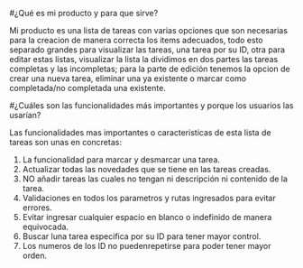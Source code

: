 #¿Qué es mi producto y para que sirve?

Mi producto es una lista de tareas con varias opciones que son necesarias para la creacion de manera correcta
los items adecuados, todo esto separado grandes para visualizar las tareas, una tarea por su ID, otra para editar
estas listas, visualizar la lista la dividimos en dos partes las tareas completas y las incompletas; para la parte 
de edición tenemos la opcion de crear una nueva tarea, eliminar una ya existente o marcar como completada/no completada una existente.

#¿Cuáles son las funcionalidades más importantes y porque los usuarios las usarían?

Las funcionalidades mas importantes o caracteristicas de esta lista de tareas son unas en concretas:

1. La funcionalidad para marcar y desmarcar una tarea.
2. Actualizar todas las novedades que se tiene en las tareas creadas.
3. NO añadir tareas las cuales no tengan ni descripción ni contenido de la tarea.
4. Validaciones en todos los parametros y rutas ingresados para evitar errores.
5. Evitar ingresar cualquier espacio en blanco o indefinido de manera equivocada.
6. Buscar luna tarea especifica por su ID para tener mayor control.
7. Los numeros de los ID no puedenrepetirse para poder tener mayor orden.